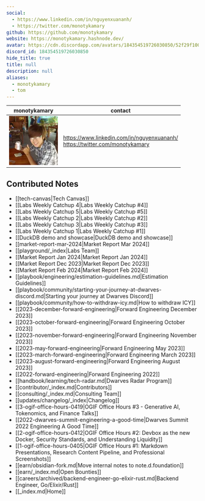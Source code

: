 ```yaml
---
social: 
  - https://www.linkedin.com/in/nguyenxuananh/
  - https://twitter.com/monotykamary
github: https://github.com/monotykamary
website: https://monotykamary.hashnode.dev/
avatar: https://cdn.discordapp.com/avatars/184354519726030850/52f29f100864cb28552e935aaa4ad7f0
discord_id: 184354519726030850
hide_title: true
title: null
description: null
aliases: 
  - monotykamary
  - tom
---
```

<div class="profile"/>

| monotykamary                                                                                               | contact                                                                        |
| ---------------------------------------------------------------------------------------------------------- | ------------------------------------------------------------------------------ |
| ![](assets/monotykamary_52f29f100864cb28552e935aaa4ad7f0.webp) | https://www.linkedin.com/in/nguyenxuananh/<br>https://twitter.com/monotykamary |

## Contributed Notes

- [[tech-canvas|Tech Canvas]]
- [[Labs Weekly Catchup 4|Labs Weekly Catchup #4]]
- [[Labs Weekly Catchup 5|Labs Weekly Catchup #5]]
- [[Labs Weekly Catchup 2|Labs Weekly Catchup #2]]
- [[Labs Weekly Catchup 3|Labs Weekly Catchup #3]]
- [[Labs Weekly Catchup 1|Labs Weekly Catchup #1]]
- [[DuckDB demo and showcase|DuckDB demo and showcase]]
- [[market-report-mar-2024|Market Report Mar 2024]]
- [[playground/_index|Labs Team]]
- [[Market Report Jan 2024|Market Report Jan 2024]]
- [[Market Report Dec 2023|Market Report Dec 2023]]
- [[Market Report Feb 2024|Market Report Feb 2024]]
- [[playbook/engineering/estimation-guidelines.md|Estimation Guidelines]]
- [[playbook/community/starting-your-journey-at-dwarves-discord.md|Starting your journey at Dwarves Discord]]
- [[playbook/community/how-to-withdraw-icy.md|How to withdraw ICY]]
- [[2023-december-forward-engineering|Forward Engineering December 2023]]
- [[2023-october-forward-engineering|Forward Engineering October 2023]]
- [[2023-november-forward-engineering|Forward Engineering November 2023]]
- [[2023-may-forward-engineering|Forward Engineering May 2023]]
- [[2023-march-forward-engineering|Forward Engineering March 2023]]
- [[2023-august-forward-engineering|Forward Engineering August 2023]]
- [[2022-forward-engineering|Forward Engineering 2022]]
- [[handbook/learning/tech-radar.md|Dwarves Radar Program]]
- [[contributor/_index.md|Contributors]]
- [[consulting/_index.md|Consulting Team]]
- [[updates/changelog/_index|Changelog]]
- [[3-ogif-office-hours-0419|OGIF Office Hours #3 - Generative AI, Tokenomics, and Finance Talks]]
- [[2022-dwarves-summit-engineering-a-good-time|Dwarves Summit 2022 Engineering A Good Time]]
- [[2-ogif-office-hours-0412|OGIF Office Hours #2: Devbox as the new Docker, Security Standards, and Understanding Liquidity]]
- [[1-ogif-office-hours-0405|OGIF Office Hours #1: Markdown Presentations, Research Content Pipeline, and Professional Screenshots]]
- [[earn/obsidian-fork.md|Move internal notes to note.d.foundation]]
- [[earn/_index.md|Open Bounties]]
- [[careers/archived/backend-engineer-go-elixir-rust.md|Backend Engineer, Go/Elixir/Rust]]
- [[_index.md|Home]]